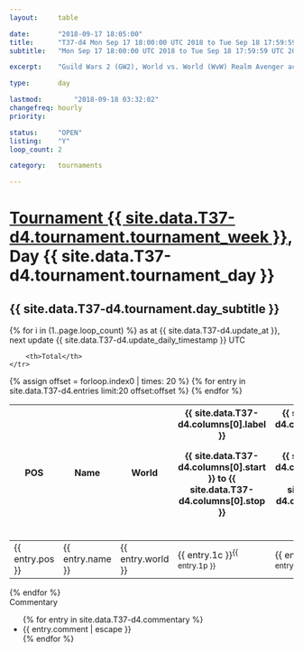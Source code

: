 ```yaml
---
layout: 	table

date: 		"2018-09-17 18:05:00"
title: 		"T37-d4 Mon Sep 17 18:00:00 UTC 2018 to Tue Sep 18 17:59:59 UTC 2018"
subtitle: 	"Mon Sep 17 18:00:00 UTC 2018 to Tue Sep 18 17:59:59 UTC 2018"

excerpt:    "Guild Wars 2 (GW2), World vs. World (WvW) Realm Avenger achivement Tournament. \"Every Kill Counts\""

type:       day

lastmod: 		"2018-09-18 03:32:02"
changefreq: hourly
priority:   

status:     "OPEN"
listing:    "Y"
loop_count: 2

category: 	tournaments

---
```

<div class="table_header">
    <h1><a href="{{ site.data.T37-d4.tournament.week_url }}">Tournament {{ site.data.T37-d4.tournament.tournament_week }}</a>, Day {{ site.data.T37-d4.tournament.tournament_day }}</h1>
    <h2>{{ site.data.T37-d4.tournament.day_subtitle }}</h2> 
</div>

{% for i in (1..page.loop_count) %}
<span class="table_nextupdate">as at {{ site.data.T37-d4.update_at }}, next update {{ site.data.T37-d4.update_daily_timestamp }} UTC</span> 
<table class="day_table">
  <colgroup>
    <col style="width:18px">
    <col style="width:55px">
    <col style="width:55px">
    <col style="width:12px">
    <col style="width:12px">
    <col style="width:12px">
    <col style="width:12px">
    <col style="width:12px">
    <col style="width:12px">
    <col style="width:12px">
    <col style="width:12px">
    <col style="width:12px">
    <col style="width:12px">
    <col style="width:12px">
    <col style="width:12px">
    <col style="width:12px">
    <col style="width:12px">
    <col style="width:12px">
    <col style="width:12px">
    <col style="width:12px">
    <col style="width:12px">
    <col style="width:12px">
    <col style="width:12px">
    <col style="width:12px">
    <col style="width:12px">
    <col style="width:12px">
    <col style="width:12px">
    <col style="width:18px">
  </colgroup>  
  <thead>
    <tr>
        <th>POS</th>
        <th class="AlignLeft">Name</th>
        <th class="AlignLeft">World</th>

<th><div class="label">{{ site.data.T37-d4.columns[0].label }}<p class="onhover">{{ site.data.T37-d4.columns[0].start }} to {{ site.data.T37-d4.columns[0].stop }}</p></div>​</th>
<th><div class="label">{{ site.data.T37-d4.columns[1].label }}<p class="onhover">{{ site.data.T37-d4.columns[1].start }} to {{ site.data.T37-d4.columns[1].stop }}</p></div>​</th>
<th><div class="label">{{ site.data.T37-d4.columns[2].label }}<p class="onhover">{{ site.data.T37-d4.columns[2].start }} to {{ site.data.T37-d4.columns[2].stop }}</p></div>​</th>
<th><div class="label">{{ site.data.T37-d4.columns[3].label }}<p class="onhover">{{ site.data.T37-d4.columns[3].start }} to {{ site.data.T37-d4.columns[3].stop }}</p></div>​</th>
<th><div class="label">{{ site.data.T37-d4.columns[4].label }}<p class="onhover">{{ site.data.T37-d4.columns[4].start }} to {{ site.data.T37-d4.columns[4].stop }}</p></div>​</th>
<th><div class="label">{{ site.data.T37-d4.columns[5].label }}<p class="onhover">{{ site.data.T37-d4.columns[5].start }} to {{ site.data.T37-d4.columns[5].stop }}</p></div>​</th>
<th><div class="label">{{ site.data.T37-d4.columns[6].label }}<p class="onhover">{{ site.data.T37-d4.columns[6].start }} to {{ site.data.T37-d4.columns[6].stop }}</p></div>​</th>
<th><div class="label">{{ site.data.T37-d4.columns[7].label }}<p class="onhover">{{ site.data.T37-d4.columns[7].start }} to {{ site.data.T37-d4.columns[7].stop }}</p></div>​</th>
<th><div class="label">{{ site.data.T37-d4.columns[8].label }}<p class="onhover">{{ site.data.T37-d4.columns[8].start }} to {{ site.data.T37-d4.columns[8].stop }}</p></div>​</th>
<th><div class="label">{{ site.data.T37-d4.columns[9].label }}<p class="onhover">{{ site.data.T37-d4.columns[9].start }} to {{ site.data.T37-d4.columns[9].stop }}</p></div>​</th>
<th><div class="label">{{ site.data.T37-d4.columns[10].label }}<p class="onhover">{{ site.data.T37-d4.columns[10].start }} to {{ site.data.T37-d4.columns[10].stop }}</p></div>​</th>

<th><div class="label">{{ site.data.T37-d4.columns[11].label }}<p class="onhover">{{ site.data.T37-d4.columns[11].start }} to {{ site.data.T37-d4.columns[11].stop }}</p></div>​</th>
<th><div class="label">{{ site.data.T37-d4.columns[12].label }}<p class="onhover">{{ site.data.T37-d4.columns[12].start }} to {{ site.data.T37-d4.columns[12].stop }}</p></div>​</th>
<th><div class="label">{{ site.data.T37-d4.columns[13].label }}<p class="onhover">{{ site.data.T37-d4.columns[13].start }} to {{ site.data.T37-d4.columns[13].stop }}</p></div>​</th>
<th><div class="label">{{ site.data.T37-d4.columns[14].label }}<p class="onhover">{{ site.data.T37-d4.columns[14].start }} to {{ site.data.T37-d4.columns[14].stop }}</p></div>​</th>
<th><div class="label">{{ site.data.T37-d4.columns[15].label }}<p class="onhover">{{ site.data.T37-d4.columns[15].start }} to {{ site.data.T37-d4.columns[15].stop }}</p></div>​</th>
<th><div class="label">{{ site.data.T37-d4.columns[16].label }}<p class="onhover">{{ site.data.T37-d4.columns[16].start }} to {{ site.data.T37-d4.columns[16].stop }}</p></div>​</th>
<th><div class="label">{{ site.data.T37-d4.columns[17].label }}<p class="onhover">{{ site.data.T37-d4.columns[17].start }} to {{ site.data.T37-d4.columns[17].stop }}</p></div>​</th>
<th><div class="label">{{ site.data.T37-d4.columns[18].label }}<p class="onhover">{{ site.data.T37-d4.columns[18].start }} to {{ site.data.T37-d4.columns[18].stop }}</p></div>​</th>
<th><div class="label">{{ site.data.T37-d4.columns[19].label }}<p class="onhover">{{ site.data.T37-d4.columns[19].start }} to {{ site.data.T37-d4.columns[19].stop }}</p></div>​</th>
<th><div class="label">{{ site.data.T37-d4.columns[20].label }}<p class="onhover">{{ site.data.T37-d4.columns[20].start }} to {{ site.data.T37-d4.columns[20].stop }}</p></div>​</th>

<th><div class="label">{{ site.data.T37-d4.columns[21].label }}<p class="onhover">{{ site.data.T37-d4.columns[21].start }} to {{ site.data.T37-d4.columns[21].stop }}</p></div>​</th>
<th><div class="label">{{ site.data.T37-d4.columns[22].label }}<p class="onhover">{{ site.data.T37-d4.columns[22].start }} to {{ site.data.T37-d4.columns[22].stop }}</p></div>​</th>
<th><div class="label">{{ site.data.T37-d4.columns[23].label }}<p class="onhover">{{ site.data.T37-d4.columns[23].start }} to {{ site.data.T37-d4.columns[23].stop }}</p></div>​</th>

        <th>Total</th>
    </tr>
  </thead>
  {% assign offset = forloop.index0 | times: 20 %}
<tbody>
{% for entry in site.data.T37-d4.entries limit:20 offset:offset %}
  <tr>
    <td class="pl{{ entry.pos }}">{{ entry.pos }}</td>
    <td class="AlignLeft">{{ entry.name }}</td>
    <td class="AlignLeft">{{ entry.world }}</td>
    <td class="pl{{ entry.1p }}">{{ entry.1c }}<sup>{{ entry.1p }}</sup></td>
    <td class="pl{{ entry.2p }}">{{ entry.2c }}<sup>{{ entry.2p }}</sup></td>
    <td class="pl{{ entry.3p }}">{{ entry.3c }}<sup>{{ entry.3p }}</sup></td>
    <td class="pl{{ entry.4p }}">{{ entry.4c }}<sup>{{ entry.4p }}</sup></td>
    <td class="pl{{ entry.5p }}">{{ entry.5c }}<sup>{{ entry.5p }}</sup></td>
    <td class="pl{{ entry.6p }}">{{ entry.6c }}<sup>{{ entry.6p }}</sup></td>
    <td class="pl{{ entry.7p }}">{{ entry.7c }}<sup>{{ entry.7p }}</sup></td>
    <td class="pl{{ entry.8p }}">{{ entry.8c }}<sup>{{ entry.8p }}</sup></td>
    <td class="pl{{ entry.9p }}">{{ entry.9c }}<sup>{{ entry.9p }}</sup></td>
    <td class="pl{{ entry.10p }}">{{ entry.10c }}<sup>{{ entry.10p }}</sup></td>
    <td class="pl{{ entry.11p }}">{{ entry.11c }}<sup>{{ entry.11p }}</sup></td>
    <td class="pl{{ entry.12p }}">{{ entry.12c }}<sup>{{ entry.12p }}</sup></td>
    <td class="pl{{ entry.13p }}">{{ entry.13c }}<sup>{{ entry.13p }}</sup></td>
    <td class="pl{{ entry.14p }}">{{ entry.14c }}<sup>{{ entry.14p }}</sup></td>
    <td class="pl{{ entry.15p }}">{{ entry.15c }}<sup>{{ entry.15p }}</sup></td>
    <td class="pl{{ entry.16p }}">{{ entry.16c }}<sup>{{ entry.16p }}</sup></td>
    <td class="pl{{ entry.17p }}">{{ entry.17c }}<sup>{{ entry.17p }}</sup></td>
    <td class="pl{{ entry.18p }}">{{ entry.18c }}<sup>{{ entry.18p }}</sup></td>
    <td class="pl{{ entry.19p }}">{{ entry.19c }}<sup>{{ entry.19p }}</sup></td>
    <td class="pl{{ entry.20p }}">{{ entry.20c }}<sup>{{ entry.20p }}</sup></td>
    <td class="pl{{ entry.21p }}">{{ entry.21c }}<sup>{{ entry.21p }}</sup></td>
    <td class="pl{{ entry.22p }}">{{ entry.22c }}<sup>{{ entry.22p }}</sup></td>
    <td class="pl{{ entry.23p }}">{{ entry.23c }}<sup>{{ entry.23p }}</sup></td>
    <td class="pl{{ entry.24p }}">{{ entry.24c }}<sup>{{ entry.24p }}</sup></td>
    <td>{{ entry.total }}</td>
  </tr>
{% endfor %}  
</tbody>
</table>
<div class="leaderboard"></div>
{% endfor %}

<div class="commentary">
  <span class="commentary_title">Commentary</span>
  <ul>
    {% for entry in site.data.T37-d4.commentary %}
    <li class="commentary_list">{{ entry.comment | escape }}</li>
    {% endfor %}
  </ul>
</div>



